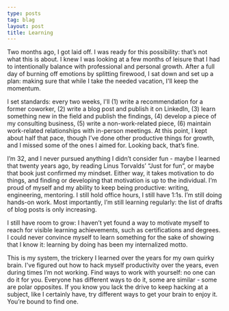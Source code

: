 ```yaml
---
type: posts
tag: blag
layout: post
title: Learning
---
```


Two months ago, I got laid off. I was ready for this possibility: that’s not what this is about. I knew I was looking at a few months of leisure that I had to intentionally balance with professional and personal growth. After a full day of burning off emotions by splitting firewood, I sat down and set up a plan: making sure that while I take the needed vacation, I'll keep the momentum.

I set standards: every two weeks, I'll (1) write a recommendation for a former coworker, (2) write a blog post and publish it on LinkedIn, (3) learn something new in the field and publish the findings, (4) develop a piece of my consulting business, (5) write a non-work-related piece, (6) maintain work-related relationships with in-person meetings. At this point, I kept about half that pace, though I’ve done other productive things for growth, and I missed some of the ones I aimed for. Looking back, that’s fine.

I’m 32, and I never pursued anything I didn’t consider fun - maybe I learned that twenty years ago, by reading Linus Torvalds’ “Just for fun”, or maybe that book just confirmed my mindset. Either way, it takes motivation to do things, and finding or developing that motivation is up to the individual. I’m proud of myself and my ability to keep being productive: writing, engineering, mentoring. I still hold office hours, I still have 1:1s. I’m still doing hands-on work. Most importantly, I’m still learning regularly: the list of drafts of blog posts is only increasing.

I still have room to grow: I haven’t yet found a way to motivate myself to reach for visible learning achievements, such as certifications and degrees. I could never convince myself to learn something for the sake of showing that I know it: learning by doing has been my internalized motto.

This is my system, the trickery I learned over the years for my own quirky brain. I've figured out how to hack myself productivity over the years, even during times I’m not working. Find ways to work with yourself: no one can do it for you. Everyone has different ways to do it, some are similar - some are polar opposites. If you know you lack the drive to keep hacking at a subject, like I certainly have, try different ways to get your brain to enjoy it. You’re bound to find one.